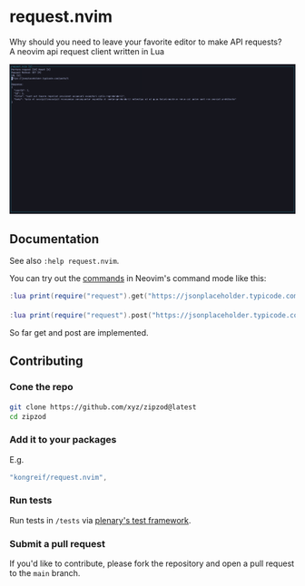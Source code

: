 # request.nvim
Why should you need to leave your favorite editor to make API requests?  
A neovim api request client written in Lua

![Screenshot](assets/20240907-screenshot.png)

## Documentation
See also `:help request.nvim`.

You can try out the [commands](https://github.com/kongreif/request.nvim/blob/main/lua/request/commands.lua) in Neovim's command mode like this:
```lua
:lua print(require("request").get("https://jsonplaceholder.typicode.com/posts/1"))

:lua print(require("request").post("https://jsonplaceholder.typicode.com/posts", { userId = 1, title = 'foo', body = 'bar' }))
```

So far get and post are implemented.

## Contributing
### Cone the repo
```bash
git clone https://github.com/xyz/zipzod@latest
cd zipzod
```
### Add it to your packages
E.g.
```lua
"kongreif/request.nvim",
```
###  Run tests
Run tests in `/tests` via [plenary's test framework](https://github.com/nvim-lua/plenary.nvim/blob/master/TESTS_README.md).
### Submit a pull request
If you'd like to contribute, please fork the repository and open a pull request to the `main` branch.
